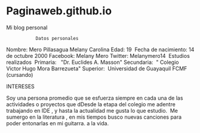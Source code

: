 # Paginaweb.github.io


  Mi blog personal &nbsp; &nbsp; &nbsp; 
               
               
               
               
               
               
               
               
               Datos personales 
  
  
  
  
  
  
  Nombre: Mero Pillasagua Melany Carolina
  Edad: 19&nbsp;
  Fecha de nacimiento: 14 de octubre 2000
  Facebook: Melany Mero
  Twitter: Melanymero14&nbsp; 
  Estudios realizados&nbsp;
  Primaria:&nbsp;&nbsp; "Dr. Euclides A. Masson" 
  Secundaria:&nbsp;&nbsp;"
  Colegio Victor Hugo Mora Barrezueta" 
  Superior:&nbsp; Universidad de Guayaquil FCMF (cursando) 
  
  
  
  
  
  
  
  
  
  
  INTERESES&nbsp;
  
  
  
  
  
  Soy una persona promedio que se esfuerza siempre en cada una de las actividades o proyectos que dDesde la etapa del colegio me adentre trabajando en IDE , y hasta la actualidad me gusta lo que estudio.&nbsp; Me sumergo en la literatura , en mis tiempos busco nuevas canciones para poder entonarlas en mi guitarra. a la vida.</p>
